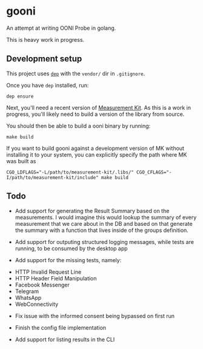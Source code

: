 # gooni

An attempt at writing OONI Probe in golang.

This is heavy work in progress.

## Development setup

This project uses [`dep`](https://golang.github.io/dep/) with the `vendor/` dir
in `.gitignore`.

Once you have `dep` installed, run:

```
dep ensure
```

Next, you'll need a recent version of [Measurement Kit](http://github.com/measurement-kit).
As this is a work in progress, you'll likely need to build a version of the
library from source.

You should then be able to build a ooni binary by running:

```
make build
```


If you want to build gooni against a development version of MK without
installing it to your system, you can explicitly specify the path where MK
was built as

```
CGO_LDFLAGS="-L/path/to/measurement-kit/.libs/" CGO_CFLAGS="-I/path/to/measurement-kit/include" make build
```

## Todo

* Add support for generating the Result Summary based on the measurements. I
  would imagine this would lookup the summary of every measurement that we care
  about in the DB and based on that generate the summary with a function that
  lives inside of the groups definition.

* Add support for outputing structured logging messages, while tests are
  running, to be consumed by the desktop app

* Add support for the missing tests, namely:
- HTTP Invalid Request Line
- HTTP Header Field Manipulation
- Facebook Messenger
- Telegram
- WhatsApp
- WebConnectivity

* Fix issue with the informed consent being bypassed on first run

* Finish the config file implementation

* Add support for listing results in the CLI
